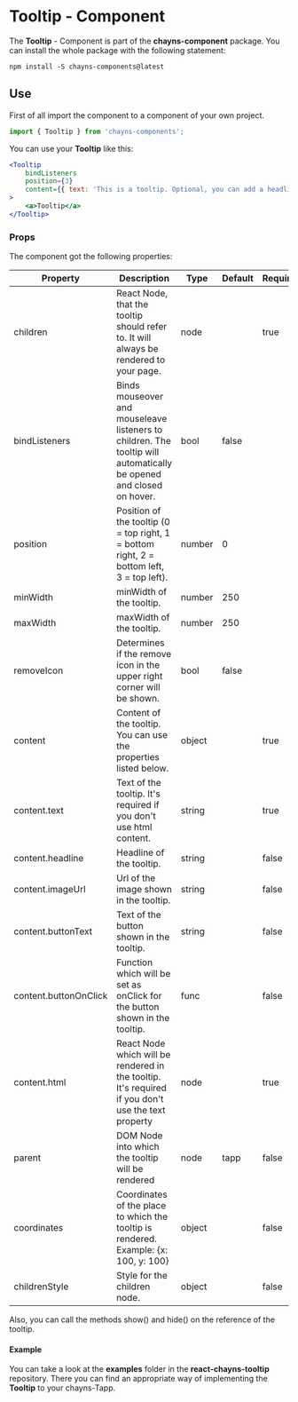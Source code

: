 # Tooltip - Component #

The **Tooltip** - Component is part of the **chayns-component** package. You can install the whole package with the following statement:

    npm install -S chayns-components@latest

## Use ##

First of all import the component to a component of your own project.

```jsx
import { Tooltip } from 'chayns-components';
```

You can use your **Tooltip** like this:
```jsx
<Tooltip
    bindListeners
    position={3}
    content={{ text: 'This is a tooltip. Optional, you can add a headline and an image.' }}
>
    <a>Tooltip</a>
</Tooltip>
```

### Props ###
The component got the following properties:

| Property              | Description                                                                                                           | Type      | Default | Required|
|-----------------------|-----------------------------------------------------------------------------------------------------------------------|-----------|-------|-------|
| children              | React Node, that the tooltip should refer to. It will always be rendered to your page.                                | node      |       |true   |
| bindListeners         | Binds mouseover and mouseleave listeners to children. The tooltip will automatically be opened and closed on hover.   | bool      | false |       |
| position              | Position of the tooltip (0 = top right, 1 = bottom right, 2 = bottom left, 3 = top left).                             | number    | 0     |       |
| minWidth              | minWidth of the tooltip.                                                                                              | number    | 250   |       |
| maxWidth              | maxWidth of the tooltip.                                                                                              | number    | 250   |       |
| removeIcon            | Determines if the remove icon in the upper right corner will be shown.                                                | bool      | false |       |
| content               | Content of the tooltip. You can use the properties listed below.                                                      | object    |       | true  |
| content.text          | Text of the tooltip. It's required if you don't use html content.                                                     | string    |       | true  |
| content.headline      | Headline of the tooltip.                                                                                              | string    |       | false |
| content.imageUrl      | Url of the image shown in the tooltip.                                                                                | string    |       | false |
| content.buttonText    | Text of the button shown in the tooltip.                                                                              | string    |       | false |
| content.buttonOnClick | Function which will be set as onClick for the button shown in the tooltip.                                            | func      |       | false |
| content.html          | React Node which will be rendered in the tooltip. It's required if you don't use the text property                    | node      |       | true  |
| parent                | DOM Node into which the tooltip will be rendered                                                                      | node      | tapp  | false |
| coordinates           | Coordinates of the place to which the tooltip is rendered. Example: {x: 100, y: 100}                                  | object    |       | false |
| childrenStyle         | Style for the children node.                                                                                          | object    |       | false |

Also, you can call the methods show() and hide() on the reference of the tooltip.

#### Example ####

You can take a look at the **examples** folder in the **react-chayns-tooltip** repository. There you can find an appropriate way of implementing the **Tooltip** to your chayns-Tapp.
